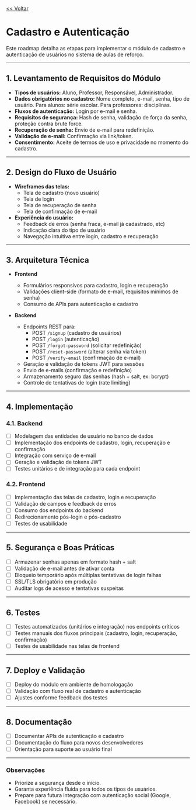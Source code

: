 [<< Voltar](https://github.com/git-GMHammes/conquista/blob/main/README.md)

# Cadastro e Autenticação

Este roadmap detalha as etapas para implementar o módulo de cadastro e autenticação de usuários no sistema de aulas de reforço.

---

## 1. Levantamento de Requisitos do Módulo

- **Tipos de usuários:** Aluno, Professor, Responsável, Administrador.
- **Dados obrigatórios no cadastro:** Nome completo, e-mail, senha, tipo de usuário. Para alunos: série escolar. Para professores: disciplinas.
- **Fluxos de autenticação:** Login por e-mail e senha.
- **Requisitos de segurança:** Hash de senha, validação de força da senha, proteção contra brute force.
- **Recuperação de senha:** Envio de e-mail para redefinição.
- **Validação de e-mail:** Confirmação via link/token.
- **Consentimento:** Aceite de termos de uso e privacidade no momento do cadastro.

---

## 2. Design do Fluxo de Usuário

- **Wireframes das telas:**
  - Tela de cadastro (novo usuário)
  - Tela de login
  - Tela de recuperação de senha
  - Tela de confirmação de e-mail
- **Experiência do usuário:**
  - Feedback de erros (senha fraca, e-mail já cadastrado, etc)
  - Indicação clara do tipo de usuário
  - Navegação intuitiva entre login, cadastro e recuperação

---

## 3. Arquitetura Técnica

- **Frontend**
  - Formulários responsivos para cadastro, login e recuperação
  - Validações client-side (formato de e-mail, requisitos mínimos de senha)
  - Consumo de APIs para autenticação e cadastro

- **Backend**
  - Endpoints REST para:
    - POST `/signup` (cadastro de usuários)
    - POST `/login` (autenticação)
    - POST `/forgot-password` (solicitar redefinição)
    - POST `/reset-password` (alterar senha via token)
    - POST `/verify-email` (confirmação de e-mail)
  - Geração e validação de tokens JWT para sessões
  - Envio de e-mails (confirmação e redefinição)
  - Armazenamento seguro das senhas (hash + salt, ex: bcrypt)
  - Controle de tentativas de login (rate limiting)

---

## 4. Implementação

### 4.1. Backend

- [ ] Modelagem das entidades de usuário no banco de dados
- [ ] Implementação dos endpoints de cadastro, login, recuperação e confirmação
- [ ] Integração com serviço de e-mail
- [ ] Geração e validação de tokens JWT
- [ ] Testes unitários e de integração para cada endpoint

### 4.2. Frontend

- [ ] Implementação das telas de cadastro, login e recuperação
- [ ] Validação de campos e feedback de erros
- [ ] Consumo dos endpoints do backend
- [ ] Redirecionamento pós-login e pós-cadastro
- [ ] Testes de usabilidade

---

## 5. Segurança e Boas Práticas

- [ ] Armazenar senhas apenas em formato hash + salt
- [ ] Validação de e-mail antes de ativar conta
- [ ] Bloqueio temporário após múltiplas tentativas de login falhas
- [ ] SSL/TLS obrigatório em produção
- [ ] Auditar logs de acesso e tentativas suspeitas

---

## 6. Testes

- [ ] Testes automatizados (unitários e integração) nos endpoints críticos
- [ ] Testes manuais dos fluxos principais (cadastro, login, recuperação, confirmação)
- [ ] Testes de usabilidade nas telas de frontend

---

## 7. Deploy e Validação

- [ ] Deploy do módulo em ambiente de homologação
- [ ] Validação com fluxo real de cadastro e autenticação
- [ ] Ajustes conforme feedback dos testes

---

## 8. Documentação

- [ ] Documentar APIs de autenticação e cadastro
- [ ] Documentação do fluxo para novos desenvolvedores
- [ ] Orientação para suporte ao usuário final

---

### Observações

- Priorize a segurança desde o início.
- Garanta experiência fluida para todos os tipos de usuários.
- Prepare para futura integração com autenticação social (Google, Facebook) se necessário.
